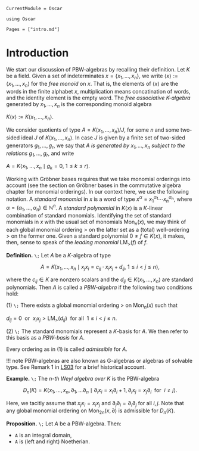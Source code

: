 ```@meta
CurrentModule = Oscar
```

```@setup oscar
using Oscar
```

```@contents
Pages = ["intro.md"]
```

# Introduction

We start our discussion of PBW-algebras by recalling their definition.
Let $K$ be a field. Given a set of indeterminates $x=\{x_1, \ldots, x_n\},$ we write
${\left\langle {x}\right\rangle}:=\langle x_{1},\ldots, x_{n} \rangle$ for the *free monoid* on $x$.
That is, the elements of $\langle x \rangle$ are the words in the finite alphabet $x$, multiplication
means concatination of words, and the identity element is the empty word.
The *free associative $K$-algebra* generated by $x_{1},\dots, x_{n}$ is the corresponding monoid algebra

$K \langle {x}\rangle:= K \langle x_{1},\dots, x_{n} \rangle.$

We consider quotients of type $A = K\langle x_1, \dots, x_n \rangle/J$, for some $n$ and some
two-sided ideal $J$ of $K\langle x_1, \dots, x_n \rangle$. In case $J$ is given by a finite set
of two-sided generators $g_1, \dots, g_r$, we say that *$A$ is generated by $x_1, \dots, x_n$
subject to the relations $g_1, \dots, g_r$*, and write

$A = K\langle x_1, \dots , x_n \mid g_k=0, \ 1\leq k \leq r \rangle.$

Working with Gröbner bases requires that we take monomial orderings into account (see the section
on Gröbner bases in the commutative algebra chapter for monomial orderings). In our context here, we use the following notation.
A *standard monomial* in $x$ is a word of type $x^\alpha=x_{1}^{\alpha_{1}}\cdots x_{n}^{\alpha_{n}},$
where $\alpha=(\alpha_1,\dots,\alpha_n)\in\mathbb N^n$. A *standard polynomial* in $K \langle x \rangle$
is a $K$-linear combination of standard monomials. Identifying the set of standard monomials in $x$ with the
usual set of monomials $\text{Mon}_n(x)$,  we may think of each global monomial ordering $>$ on the latter set
as a (total) well-ordering $>$ on the former one. Given a standard polynomial $0\neq f \in K \langle x \rangle,$
it makes, then, sense to speak of the *leading monomial* $\text{LM}_>(f)$ of $f$.

**Definition.**  ``\;`` Let $A$ be a $K$-algebra of type
```math
A = K\langle x_1, \dots , x_n \mid x_jx_i = c_{ij} \cdot x_ix_j+d_{ij},  \ 1\leq i<j \leq n \rangle,
```
where the $c_{ij}\in K$ are nonzero scalars and the $d_{ij}\in K\langle x_1, \dots , x_n\rangle$ are 
standard polynomials. Then $A$ is called a *$PBW$-algebra* if the following two conditions hold:

(1) ``\;`` There exists a global monomial ordering $>$ on $\text{Mon}_n(x)$ such that

$d_{ij}=0\ \text{ or }\ x_ix_j> \text{LM}_>(d_{ij})\ \text{ for all }\ 1\leq i<j \leq n.$

(2) ``\;`` The standard monomials represent a $K$-basis for $A$.  We then refer to this basis as a *PBW-basis* for $A$. 

Every ordering as in (1) is called *admissible* for $A$.

!!! note
    PBW-algebras are also known as G-algebras or algebras of solvable type. See Remark 1 in [LS03](@cite) for a brief historical account.
 
**Example.** ``\;`` The *$n$-th Weyl algebra over $K$* is the PBW-algebra
```math
D_n(K)=K \langle x_1,\ldots, x_n, \partial _1,\dots \partial _n \mid \partial_i x_i=x_i\partial _i +1, \partial _i x_j=x_j \partial _i \ \text { for }\ i\neq j\rangle.
```
Here,  we tacitly assume that $x_j x_i=x_i x _j$ and $\partial _j \partial_i=\partial_i \partial _j$ for all $i,j$.
Note that any  global monomial ordering on $\text{Mon}_{2n}(x, \partial)$ is admissible for $D_n(K)$.

**Proposition.**  ``\;`` Let $A$ be a PBW-algebra. Then:
- ``A`` is an integral domain,
- ``A`` is (left and right) Noetherian.

